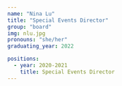 ```yaml
---
name: "Nina Lu"
title: "Special Events Director"
group: "board"
img: nlu.jpg
pronouns: "she/her"
graduating_year: 2022

positions:
  - year: 2020-2021
    title: Special Events Director
---
```

